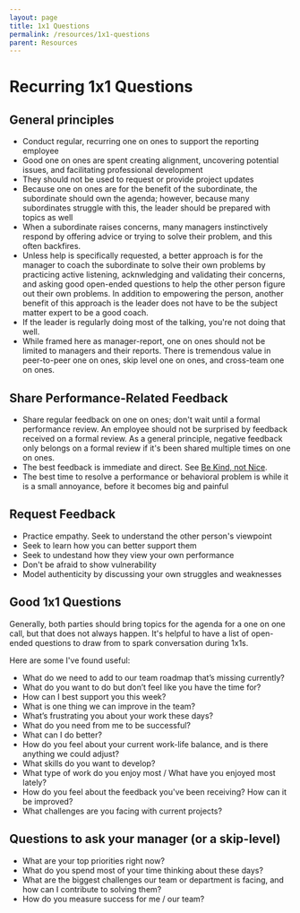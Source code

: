 ```yaml
---
layout: page
title: 1x1 Questions
permalink: /resources/1x1-questions
parent: Resources
---
```


# Recurring 1x1 Questions

## General principles

- Conduct regular, recurring one on ones to support the reporting employee
- Good one on ones are spent creating alignment, uncovering potential issues, and facilitating professional development
- They should not be used to request or provide project updates
- Because one on ones are for the benefit of the subordinate, the subordinate should own the agenda; however, because many subordinates struggle with this, the leader should be prepared with topics as well
- When a subordinate raises concerns, many managers instinctively respond by offering advice or trying to solve their problem, and this often backfires.
- Unless help is specifically requested, a better approach is for the manager to coach the subordinate to solve their own problems by practicing active listening, acknwledging and validating their concerns, and asking good open-ended questions to help the other person figure out their own problems. In addition to empowering the person, another benefit of this approach is the leader does not have to be the subject matter expert to be a good coach.
- If the leader is regularly doing most of the talking, you're not doing that well.
- While framed here as manager-report, one on ones should not be limited to managers and their reports. There is tremendous value in peer-to-peer one on ones, skip level one on ones, and cross-team one on ones.

## Share Performance-Related Feedback

- Share regular feedback on one on ones; don't wait until a formal performance review. An employee should not be surprised by feedback received on a formal review. As a general principle, negative feedback only belongs on a formal review if it's been shared multiple times on one on ones.
- The best feedback is immediate and direct. See [Be Kind, not Nice](/principles/be-kind-not-nice).
- The best time to resolve a performance or behavioral problem is while it is a small annoyance, before it becomes big and painful

## Request Feedback

- Practice empathy. Seek to understand the other person's viewpoint
- Seek to learn how you can better support them
- Seek to undestand how they view your own performance
- Don't be afraid to show vulnerability
- Model authenticity by discussing your own struggles and weaknesses

## Good 1x1 Questions

Generally, both parties should bring topics for the agenda for a one on one call, but that does not always happen. It's helpful to have a list of open-ended questions to draw from to spark conversation during 1x1s.

Here are some I've found useful:

- What do we need to add to our team roadmap that’s missing currently?
- What do you want to do but don’t feel like you have the time for?
- How can I best support you this week?
- What is one thing we can improve in the team?
- What’s frustrating you about your work these days?
- What do you need from me to be successful?
- What can I do better?
- How do you feel about your current work-life balance, and is there anything we could adjust?
- What skills do you want to develop?
- What type of work do you enjoy most / What have you enjoyed most lately?
- How do you feel about the feedback you've been receiving? How can it be improved?
- What challenges are you facing with current projects?

## Questions to ask your manager (or a skip-level)

- What are your top priorities right now?
- What do you spend most of your time thinking about these days?
- What are the biggest challenges our team or department is facing, and how can I contribute to solving them?
- How do you measure success for me / our team?
